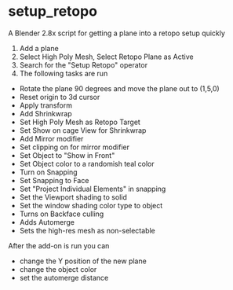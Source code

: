 # setup_retopo
A Blender 2.8x script for getting a plane into a retopo setup quickly

1) Add a plane
2) Select High Poly Mesh, Select Retopo Plane as Active
3) Search for the "Setup Retopo" operator
4) The following tasks are run

  * Rotate the plane 90 degrees and move the plane out to (1,5,0)
  * Reset origin to 3d cursor
  * Apply transform
  * Add Shrinkwrap
  * Set High Poly Mesh as Retopo Target
  * Set Show on cage View for Shrinkwrap
  * Add Mirror modifier
  * Set clipping on for mirror modifier
  * Set Object to "Show in Front"
  * Set Object color to a randomish teal color
  * Turn on Snapping
  * Set Snapping to Face
  * Set "Project Individual Elements" in snapping
  * Set the Viewport shading to solid
  * Set the window shading color type to object
  * Turns on Backface culling
  * Adds Automerge
  * Sets the high-res mesh as non-selectable

After the add-on is run you can 
  * change the Y position of the new plane 
  * change the object color
  * set the automerge distance
